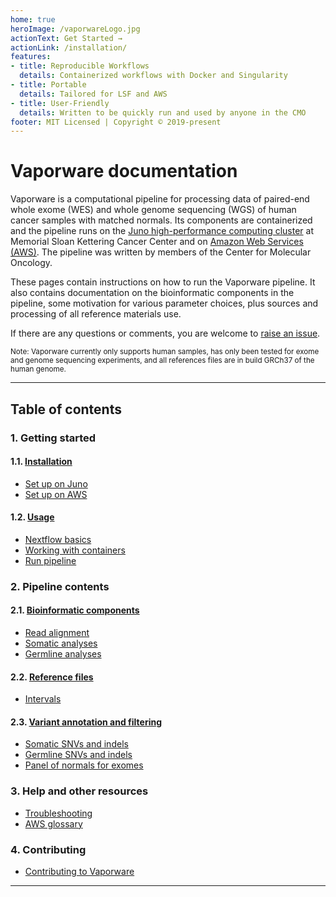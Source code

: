 ```yaml
---
home: true
heroImage: /vaporwareLogo.jpg
actionText: Get Started →
actionLink: /installation/
features:
- title: Reproducible Workflows
  details: Containerized workflows with Docker and Singularity
- title: Portable 
  details: Tailored for LSF and AWS 
- title: User-Friendly 
  details: Written to be quickly run and used by anyone in the CMO
footer: MIT Licensed | Copyright © 2019-present
---
```


# Vaporware documentation

Vaporware is a computational pipeline for processing data of paired-end whole exome (WES) and whole genome sequencing (WGS) of human cancer samples with matched normals. Its components are containerized and the pipeline runs on the [Juno high-performance computing cluster](http://hpc.mskcc.org/) at Memorial Sloan Kettering Cancer Center and on [Amazon Web Services (AWS)](https://aws.amazon.com). The pipeline was written by members of the Center for Molecular Oncology.

These pages contain instructions on how to run the Vaporware pipeline. It also contains documentation on the bioinformatic components in the pipeline, some motivation for various parameter choices, plus sources and processing of all reference materials use. 

If there are any questions or comments, you are welcome to [raise an issue](https://github.com/mskcc/vaporware/issues/new?title=[User%20question]).

<small>Note: Vaporware currently only supports human samples, has only been tested for exome and genome sequencing experiments, and all references files are in build GRCh37 of the human genome.</small>

---

## Table of contents

### 1. Getting started

#### 1.1. [Installation](installation.md)
* [Set up on Juno](juno-setup.md)
* [Set up on AWS](aws-setup.md)

#### 1.2. [Usage](usage.md)
* [Nextflow basics](nextflow-basics.md)
* [Working with containers](working-with-containers.md)
* [Run pipeline](run-pipeline.md)

### 2. Pipeline contents

#### 2.1. [Bioinformatic components](bioinformatic-components.md)
* [Read alignment](bioinformatic-components.md#read-alignment)
* [Somatic analyses](bioinformatic-components.md#somatic-analyses)
* [Germline analyses](bioinformatic-components.md#germline-analyses)

#### 2.2. [Reference files](reference-files.md)
* [Intervals](intervals.md)

#### 2.3. [Variant annotation and filtering](variant-annotation-and-filtering.md)
* [Somatic SNVs and indels](variant-annotation-and-filtering.md#somatic-snvs-and-indels)
* [Germline SNVs and indels](variant-annotation-and-filtering.md#germline-snvs-and-indels)
* [Panel of normals for exomes](wes-panel-of-normals.md)

### 3. Help and other resources
* [Troubleshooting](troubleshooting.md)
* [AWS glossary](aws-glossary.md)

### 4. Contributing
* [Contributing to Vaporware](contributing-to-vaporware.md)
---